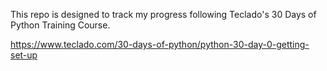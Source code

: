 This repo is designed to track my progress following Teclado's 30 Days of Python Training Course.

https://www.teclado.com/30-days-of-python/python-30-day-0-getting-set-up
